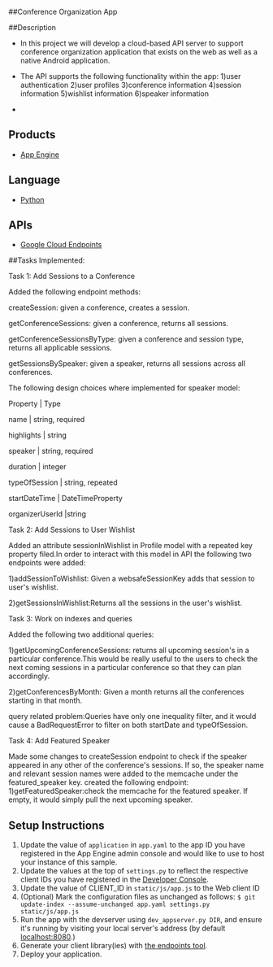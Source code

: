 ##Conference Organization App

##Description

- In this project we  will develop a cloud-based API server to support  conference organization application that exists on the web as well as a native Android application.
- The API supports the following functionality  within the app: 
1)user authentication
2)user profiles
3)conference information
4)session information
5)wishlist information
6)speaker information

- 
## Products
- [App Engine][1]

## Language
- [Python][2]

## APIs
- [Google Cloud Endpoints][3]

##Tasks Implemented:
 
Task 1: Add Sessions to a Conference

Added the following endpoint methods:

createSession: given a conference, creates a session.

getConferenceSessions: given a conference, returns all sessions.

getConferenceSessionsByType: given a conference and session type, returns all applicable sessions.

getSessionsBySpeaker: given a speaker, returns all sessions across all conferences.

The following design choices where implemented for speaker model:

Property	| Type

name	    | string, required

highlights |	string

speaker	| string, required

duration	| integer

typeOfSession |	string, repeated

startDateTime |	DateTimeProperty

organizerUserId	|string



Task 2: Add Sessions to User Wishlist

Added an attribute sessionInWishlist in Profile model with a repeated key property filed.In order to interact with this model in API the following two endpoints were added:

1)addSessionToWishlist: Given a websafeSessionKey adds that session to user's wishlist.

2)getSessionsInWishlist:Returns all the sessions in the user's wishlist.

Task 3: Work on indexes and queries

Added the following two additional queries:

1)getUpcomingConferenceSessions: returns all upcoming session's in a particular conference.This would be really useful to the users to check the next coming sessions in a particular conference so that they can plan accordingly.

2)getConferencesByMonth: Given a month returns all the conferences starting in that month.

query related problem:Queries have only one  inequality filter, and it would cause a BadRequestError to filter on both startDate and typeOfSession.


Task 4: Add Featured Speaker

Made some changes to createSession endpoint to check if the speaker appeared in any other of the conference's sessions. If so, the speaker name and relevant session names were added to the memcache under the featured_speaker key. created the following endpoint:
1)getFeaturedSpeaker:check the memcache for the featured speaker. If empty, it would simply pull the next upcoming speaker.

## Setup Instructions
1. Update the value of `application` in `app.yaml` to the app ID you
   have registered in the App Engine admin console and would like to use to host
   your instance of this sample.
1. Update the values at the top of `settings.py` to
   reflect the respective client IDs you have registered in the
   [Developer Console][4].
1. Update the value of CLIENT_ID in `static/js/app.js` to the Web client ID
1. (Optional) Mark the configuration files as unchanged as follows:
   `$ git update-index --assume-unchanged app.yaml settings.py static/js/app.js`
1. Run the app with the devserver using `dev_appserver.py DIR`, and ensure it's running by visiting
   your local server's address (by default [localhost:8080][5].)
1. Generate your client library(ies) with [the endpoints tool][6].
1. Deploy your application.


[1]: https://developers.google.com/appengine
[2]: http://python.org
[3]: https://developers.google.com/appengine/docs/python/endpoints/
[4]: https://console.developers.google.com/
[5]: https://localhost:8080/
[6]: https://developers.google.com/appengine/docs/python/endpoints/endpoints_tool
